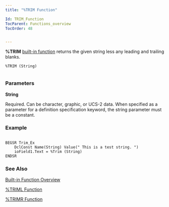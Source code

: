 ```yaml
---
title: "%TRIM Function"

Id: TRIM_Function
TocParent: Functions_overview
TocOrder: 48


---
```


**%TRIM** [built-in function](Functions_overview.html) returns the given string less any leading and trailing blanks. 

```
%TRIM (String) 
        
```

### Parameters

**String** 

Required. Can be character, graphic, or UCS-2 data. When specified as a parameter for a definition specification keyword, the string parameter must be a constant.


### Example

```

BEGSR Trim_Ex
    DclConst Name(String) Value(" This is a test string. ")
    ioField1.Text = %Trim (String)
ENDSR
```

### See Also
[Built-in Function Overview](Functions_overview.html)

[%TRIML Function](TRIML_Function.html)

[%TRIMR Function](TRIMR_Function.html) 
